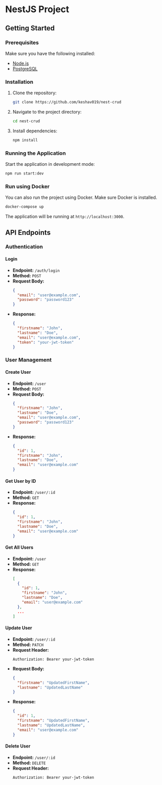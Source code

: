 # NestJS Project

## Getting Started

### Prerequisites

Make sure you have the following installed:

- [Node.js](https://nodejs.org/)
- [PostgreSQL](https://www.postgresql.org/)

### Installation

1. Clone the repository:

   ```bash
   git clone https://github.com/keshav019/nest-crud
   ```

2. Navigate to the project directory:

   ```bash
   cd nest-crud
   ```

3. Install dependencies:

   ```bash
   npm install
   ```

### Running the Application

Start the application in development mode:

```bash
npm run start:dev
```

### Run using Docker
You can also run the project using Docker.
Make sure Docker is installed.

```bash
docker-compose up
```

The application will be running at `http://localhost:3000`.

## API Endpoints

### Authentication

#### Login

- **Endpoint:** `/auth/login`
- **Method:** `POST`
- **Request Body:**
  ```json
  {
    "email": "user@example.com",
    "password": "password123"
  }
  ```
- **Response:**
  ```json
  {
    "firstname": "John",
    "lastname": "Doe",
    "email": "user@example.com",
    "token": "your-jwt-token"
  }
  ```

### User Management

#### Create User

- **Endpoint:** `/user`
- **Method:** `POST`
- **Request Body:**
  ```json
  {
    "firstname": "John",
    "lastname": "Doe",
    "email": "user@example.com",
    "password": "password123"
  }
  ```
- **Response:**
  ```json
  {
    "id": 1,
    "firstname": "John",
    "lastname": "Doe",
    "email": "user@example.com"
  }
  ```

#### Get User by ID

- **Endpoint:** `/user/:id`
- **Method:** `GET`
- **Response:**
  ```json
  {
    "id": 1,
    "firstname": "John",
    "lastname": "Doe",
    "email": "user@example.com"
  }
  ```

#### Get All Users

- **Endpoint:** `/user`
- **Method:** `GET`
- **Response:**
  ```json
  [
    {
      "id": 1,
      "firstname": "John",
      "lastname": "Doe",
      "email": "user@example.com"
    },
    ...
  ]
  ```

#### Update User

- **Endpoint:** `/user/:id`
- **Method:** `PATCH`
- **Request Header:**
  ```
  Authorization: Bearer your-jwt-token
  ```
- **Request Body:**
  ```json
  {
    "firstname": "UpdatedFirstName",
    "lastname": "UpdatedLastName"
  }
  ```
- **Response:**
  ```json
  {
    "id": 1,
    "firstname": "UpdatedFirstName",
    "lastname": "UpdatedLastName",
    "email": "user@example.com"
  }
  ```

#### Delete User

- **Endpoint:** `/user/:id`
- **Method:** `DELETE`
- **Request Header:**
  ```
  Authorization: Bearer your-jwt-token
  ```

